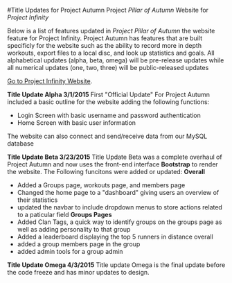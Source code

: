 #Title Updates for Project Autumn
Project *Pillar of Autumn*
Website for *Project Infinity*

Below is a list of features updated in *Project Pillar of Autumn* the website feature for Project Infinity. Project Autumn has features that are built specificly for the website such as the ability to record more in depth workouts, export files to a local disc, and look up statistics and goals. All alphabetical updates (alpha, beta, omega) will be pre-release updates while all numerical updates (one, two, three) will be public-released updates 

[Go to Project Infinity Website](http://cgi.soic.indiana.edu/~team36/autumn).

**Title Update Alpha 3/1/2015**
First "Official Update" For Project Autumn included a basic outline for the website adding the following functions:
  * Login Screen with basic username and password authentication
  * Home Screen with basic user information

The website can also connect and send/receive data from our MySQL database

**Title Update Beta 3/23/2015**
Title Update Beta was a complete overhaul of Project Autumn and now uses the front-end interface **Bootstrap** to render the website. The Following funcitons were added or updated:
**Overall** 
  * Added a Groups page, workouts page, and members page
  * Changed the home page to a "dashboard" giving users an overview of their statistics
  * updated the navbar to include dropdown menus to store actions related to a paticular field
**Groups Pages**
  * Added Clan Tags, a quick way to identify groups on the groups page as well as adding personality to that group
  * Added a leaderboard displaying the top 5 runners in distance overall
  * added a group members page in the group
  * added admin tools for a group admin

**Title Update Omega 4/3/2015**
Title update Omega is the final update before the code freeze and has minor updates to design. 

